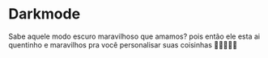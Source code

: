 # Darkmode
Sabe aquele modo escuro maravilhoso que amamos? pois então ele esta ai quentinho e maravilhos pra você personalisar suas coisinhas 🖤🖤🖤🖤🖤
